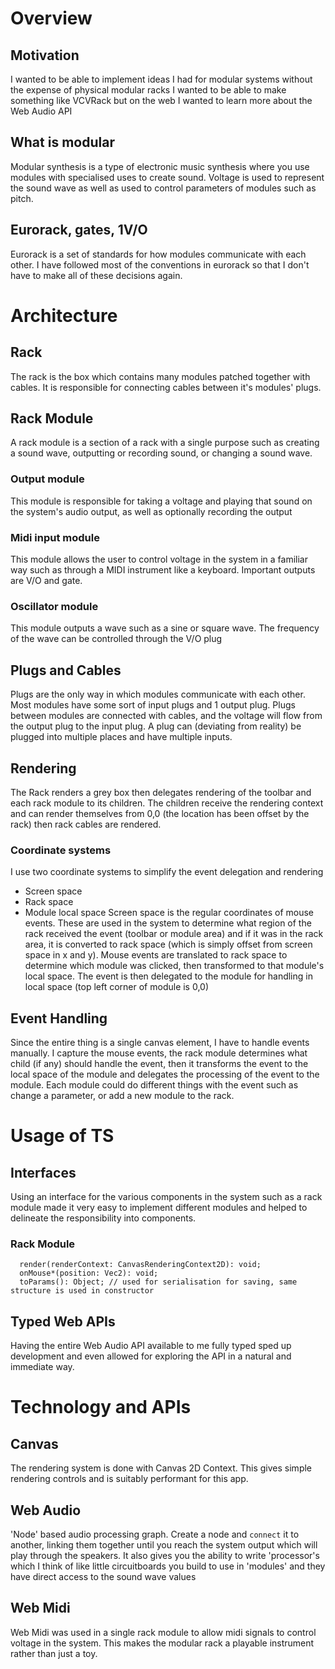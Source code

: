 # Overview
## Motivation
I wanted to be able to implement ideas I had for modular systems without the expense of physical modular racks
I wanted to be able to make something like VCVRack but on the web
I wanted to learn more about the Web Audio API
## What is modular
Modular synthesis is a type of electronic music synthesis where you use modules with specialised uses to create sound.
Voltage is used to represent the sound wave as well as used to control parameters of modules such as pitch.
## Eurorack, gates, 1V/O
Eurorack is a set of standards for how modules communicate with each other. I have followed most of the conventions in eurorack so that I don't have to make all of these decisions again.

# Architecture
## Rack
The rack is the box which contains many modules patched together with cables. It is responsible for connecting cables between it's modules' plugs.
## Rack Module
A rack module is a section of a rack with a single purpose such as creating a sound wave, outputting or recording sound, or changing a sound wave.
### Output module
This module is responsible for taking a voltage and playing that sound on the system's audio output, as well as optionally recording the output
### Midi input module
This module allows the user to control voltage in the system in a familiar way such as through a MIDI instrument like a keyboard. Important outputs are V/O and gate.
### Oscillator module
This module outputs a wave such as a sine or square wave. The frequency of the wave can be controlled through the V/O plug
## Plugs and Cables
Plugs are the only way in which modules communicate with each other. Most modules have some sort of input plugs and 1 output plug. Plugs between modules are connected with cables, and the voltage will flow from the output plug to the input plug. A plug can (deviating from reality) be plugged into multiple places and have multiple inputs.
## Rendering
The Rack renders a grey box then delegates rendering of the toolbar and each rack module to its children. The children receive the rendering context and can render themselves from 0,0 (the location has been offset by the rack) then rack cables are rendered.
### Coordinate systems
I use two coordinate systems to simplify the event delegation and rendering
- Screen space
- Rack space
- Module local space
Screen space is the regular coordinates of mouse events. These are used in the system to determine what region of the rack received the event (toolbar or module area) and if it was in the rack area, it is converted to rack space (which is simply offset from screen space in x and y). Mouse events are translated to rack space to determine which module was clicked, then transformed to that module's local space. The event is then delegated to the module for handling in local space (top left corner of module is 0,0)
## Event Handling
Since the entire thing is a single canvas element, I have to handle events manually. I capture the mouse events, the rack module determines what child (if any) should handle the event, then it transforms the event to the local space of the module and delegates the processing of the event to the module. Each module could do different things with the event such as change a parameter, or add a new module to the rack.

# Usage of TS
## Interfaces
Using an interface for the various components in the system such as a rack module made it very easy to implement different modules and helped to delineate the responsibility into components.
### Rack Module
```
  render(renderContext: CanvasRenderingContext2D): void;
  onMouse*(position: Vec2): void;
  toParams(): Object; // used for serialisation for saving, same structure is used in constructor
```
## Typed Web APIs
Having the entire Web Audio API available to me fully typed sped up development and even allowed for exploring the API in a natural and immediate way.
# Technology and APIs
## Canvas
The rendering system is done with Canvas 2D Context. This gives simple rendering controls and is suitably performant for this app.
## Web Audio
'Node' based audio processing graph. Create a node and `connect` it to another, linking them together until you reach the system output which will play through the speakers. It also gives you the ability to write 'processor's which I think of like little circuitboards you build to use in 'modules' and they have direct access to the sound wave values
## Web Midi
Web Midi was used in a single rack module to allow midi signals to control voltage in the system. This makes the modular rack a playable instrument rather than just a toy.